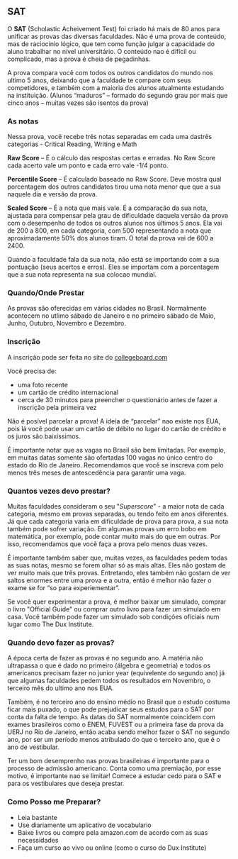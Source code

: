 ## SAT

O **SAT** (Scholastic Acheivement Test) foi criado há mais de 80 anos para unificar as provas das diversas faculdades.  Não é uma prova de conteúdo, mas de raciocínio lógico, que tem como função julgar a capacidade do aluno trabalhar no nível universitário. O conteúdo nao é difícil ou complicado, mas a prova é cheia de pegadinhas.
 
A prova compara você com todos os outros candidatos do mundo nos ultimo 5 anos, deixando que a faculdade te compare com seus competidores, e também com a maioria dos alunos atualmente estudando na instituição. (Alunos “maduros” – formado do segundo grau por mais que cinco anos – muitas vezes são isentos da prova)
 
### **As notas**

Nessa prova, você recebe três notas separadas em cada uma dastrês categorias - Critical Reading, Writing e Math
 
**Raw Score** – É o cálculo das respostas certas e erradas. No Raw Score cada acerto vale um ponto e cada erro vale -1/4 ponto.

**Percentile Score** – É calculado baseado no Raw Score. Deve mostra qual porcentagem dos outros candidatos tirou uma nota menor que que a sua naquele dia e versão da prova.
 
**Scaled Score** – É a nota que mais vale.  É a comparação da sua nota, ajustada para compensar pela grau de dificuldade daquela versão da prova com o desempenho de todos os outros alunos nos últimos 5 anos. Ela vai de 200 a 800, em cada categoria, com 500 representando a nota que aproximadamente 50% dos alunos tiram. O total da prova vai de 600 a 2400.
 
Quando a faculdade fala da sua nota, não está se importando com a sua pontuação (seus acertos e erros). Eles se importam com a porcentagem que a sua nota representa na sua colocao mundial.
 
### **Quando/Onde Prestar**

As provas são oferecidas em várias cidades no Brasil. Normalmente acontecem no utlimo sábado de Janeiro e no primeiro sábado de Maio, Junho, Outubro, Novembro e Dezembro.
 
### **Inscrição**

A inscrição pode ser feita no site do [collegeboard.com](https://www.collegeboard.org/)

Você precisa de:

- uma foto recente
- um cartão de crédito internacional
- cerca de 30 minutos para preencher o questionário antes de fazer a inscrição pela primeira vez
 
Não é posível parcelar a prova! A ideia de “parcelar” nao existe nos EUA, pois lá você pode usar um cartão de débito no lugar do cartão de crédito e os juros são baixíssimos.
 
É importante notar que as vagas no Brasil são bem limitadas. Por exemplo, em muitas datas somente são ofertadas 100 vagas no único centro do estado do Rio de Janeiro. Recomendamos que você se inscreva com pelo menos três meses de antescedência para garantir uma vaga.
 
### **Quantos vezes devo prestar?**

Muitas faculdades consideram o seu "*Superscore*" - a maior nota de cada categoria, mesmo em provas separadas, ou tendo feito em anos diferentes.  Já que cada categoria varia em dificuldade de prova para prova, a sua nota também pode sofrer variação. Em algumas provas um erro bobo em matemática, por exemplo, pode contar muito mais do que em outras. Por isso, recomendamos que você faça a prova pelo menos duas vezes.
 
É importante também saber que, muitas vezes, as faculdades pedem todas as suas notas, mesmo se forem olhar só as mais altas. Eles não gostam de ver muito mais que três provas.  Entretando, eles também não gostam de ver saltos enormes entre uma prova e a outra, então é melhor não fazer o exame se for “so para experiementar”.
 
Se você quer experimentar a prova, é melhor baixar um simulado, comprar o livro "Official Guide" ou comprar outro livro para fazer um simulado em casa. Você também pode fazer um simulado sob condições oficiais num lugar como The Dux Institute.
 
### **Quando devo fazer as provas?**

A época certa de fazer as provas é no segundo ano. A matéria não ultrapassa o que é dado no primeiro (álgebra e geometria) e todos os americanos precisam fazer no junior year (equivelente do segundo ano) já que algumas faculdades pedem todos os resultados em Novembro, o terceiro mês do ultimo ano nos EUA.
 
Também, é no terceiro ano do ensino médio no Brasil que o estudo costuma ficar mais puxado, o que pode prejudicar seus estudos para o SAT por conta da falta de tempo. As datas do SAT normalmente coincidem com exames brasileiros como o ENEM, FUVEST ou a primeira fase da prova da UERJ no Rio de Janeiro, então acaba sendo melhor fazer o SAT no segundo ano, por ser um período menos atribulado do que o terceiro ano, que é o ano de vestibular.
 
Ter um bom desemprenho nas provas brasileiras é importante para o processo de admissão americano. Conta como uma premiação, por esse motivo, é importante nao se limitar! Comece a estudar cedo para o SAT e para os vestibulares que deseja prestar.
 
### **Como Posso me Preparar?**

- Leia bastante
- Use diariamente um aplicativo de vocabulario
- Baixe livros ou compre pela amazon.com de acordo com as suas necessidades
- Faça um curso ao vivo ou online (como o curso do Dux Institute)
